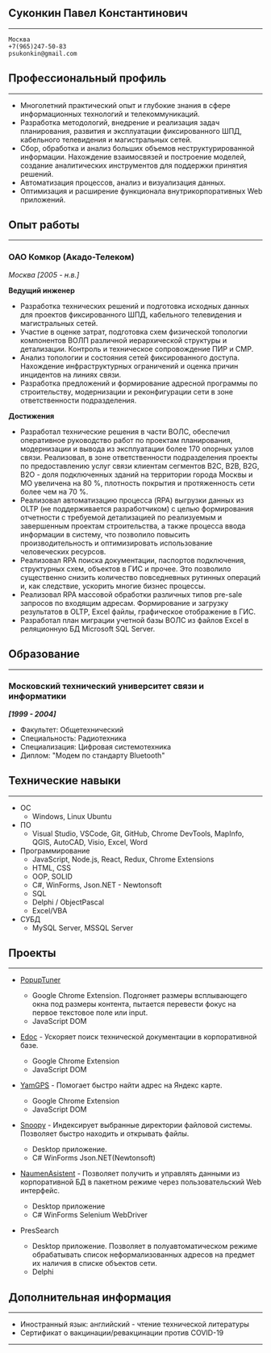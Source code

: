 ## Суконкин Павел Константинович
---
```
Москва
+7(965)247-50-83
psukonkin@gmail.com
```

## Профессиональный профиль
---
* Многолетний практический опыт и глубокие знания в сфере информационных технологий и телекоммуникаций.
* Разработка методологий, внедрение и реализация задач планирования, развития и эксплуатации фиксированного ШПД, кабельного телевидения и магистральных сетей.
* Сбор, обработка и анализ больших объемов неструктурированной информации. Нахождение взаимосвязей и построение моделей, создание аналитических инструментов для поддержки принятия решений.
* Автоматизация процессов, анализ и визуализация данных.
* Оптимизация и расширение функционала внутрикорпоративных Web приложений.

## Опыт работы
---
### ОАО Комкор (Акадо-Телеком)
*Москва*
*[2005 - н.в.]*

**Ведущий инженер**
* Разработка технических решений и подготовка исходных данных для проектов фиксированного ШПД, кабельного телевидения и магистральных сетей.
* Участие в оценке затрат, подготовка схем физической топологии компонентов ВОЛП различной иерархической структуры и детализации. Контроль и техническое сопровождение ПИР и СМР.
* Анализ топологии и состояния сетей фиксированного доступа. Нахождение инфраструктурных ограничений и оценка причин инцидентов на линиях связи.
* Разработка предложений и формирование адресной программы по строительству, модернизации и реконфигурации сети в зоне ответственности подразделения.

**Достижения**

* Разработал технические решения в части ВОЛС, обеспечил оперативное руководство работ по проектам планирования, модернизации и вывода из эксплуатации более 170 опорных узлов связи. Реализовал, в зоне ответственности подразделения проекты по предоставлению услуг связи клиентам сегментов B2C, B2B, B2G, B2O - доля подключенных зданий на территории города Москвы и МО увеличена на 80 %, плотность покрытия и протяженность сети более чем на 70 %.
* Реализовал автоматизацию процесса (RPA) выгрузки данных из OLTP (не поддерживается разработчиком) с целью формирования отчетности с требуемой детализацией по реализуемым и завершенным проектам строительства, а также процесса ввода информации в систему, что позволило повысить производительность и оптимизировать использование человеческих ресурсов.
* Реализовал RPA поиска документации, паспортов подключения, структурных схем, объектов в ГИС и прочее. Это позволило существенно снизить количество повседневных рутинных операций и, как следствие, ускорить многие бизнес процессы.
* Реализовал RPA массовой обработки различных типов pre-sale запросов по входящим адресам. Формирование и загрузку результатов в OLTP, Excel файлы, графическое отображение в ГИС.
* Разработал план миграции учетной базы ВОЛС из файлов Excel в реляционную БД Microsoft SQL Server.


## Образование
---
### Московский технический университет связи и информатики
***[1999 - 2004]***

* Факультет: Общетехнический
* Cпециальность: Радиотехника
* Специализация: Цифровая системотехника
* Диплом: "Модем по стандарту Bluetooth"

## Технические навыки
---
* ОС 
	* Windows, Linux Ubuntu
* ПО 
	* Visual Studio, VSCode, Git, GitHub, Chrome DevTools, MapInfo, QGIS, AutoCAD, Visio, Excel, Word
* Программирование
	* JavaScript, Node.js, React, Redux, Chrome Extensions
	* HTML, CSS
	* OOP, SOLID
	* C#, WinForms, Json.NET - Newtonsoft
	* SQL
	* Delphi / ObjectPascal
	* Excel/VBA
* СУБД
	* MySQL Server, MSSQL Server

## Проекты
---
* [PopupTuner](https://github.com/SPK80/PopupTuner)
	* Google Chrome Extension. Подгоняет размеры всплывающего окна под размеры контента, пытается перевести фокус на первое текстовое поле или input.
	* JavaScript DOM

* [Edoc](https://github.com/SPK80/Edoc) - Ускоряет поиск технической документации в корпоративной базе.
	* Google Chrome Extension 
	* JavaScript DOM

* [YamGPS](https://github.com/SPK80/YamGPS) - Помогает быстро найти адрес на Яндекс карте.
	* Google Chrome Extension  
	* JavaScript DOM

* [Snoopy](https://github.com/SPK80/Snoopy) - Индексирует выбранные директории файловой системы. Позволяет быстро находить и открывать файлы. 
	* Desktop приложение. 
	* C# WinForms Json.NET(Newtonsoft)

* [NaumenAsistent](https://github.com/SPK80/NaumenAssistant) - Позволяет получить и управлять данными из корпоративной БД в пакетном режиме через пользовательский Web интерфейс. 
	* Desktop приложение
	* C# WinForms Selenium WebDriver

* PresSearch
	* Desktop приложение. Позволяет в полуавтоматическом режиме обрабатывать список неформализованных адресов на предмет их наличия в списке объектов сети.
	* Delphi

## Дополнительная информация
---
* Иностранный язык: английский - чтение технической литературы
* Сертификат о вакцинации/ревакцинации против COVID-19

---
